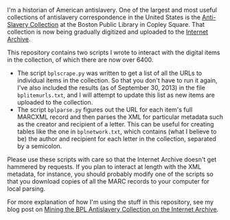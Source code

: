 I'm a historian of American antislavery. One of the largest and most useful collections of antislavery correspondence in the United States is the [Anti-Slavery Collection](http://www.bpl.org/distinction/featured-collections/anti-slavery/) at the Boston Public Library in Copley Square. That collection is now being gradually digitized and uploaded to the [Internet Archive](http://archive.org/details/bplscas/).

This repository contains two scripts I wrote to interact with the digital items in the collection, of which there are now over 6400.

- The script `bplscrape.py` was written to get a list of all the URLs to individual items in the collection. So that you don't have to run it again, I've also included the results (as of September 30, 2013) in the file `bplitemurls.txt`, and I will attempt to update this list as new items are uploaded to the collection.
- The script `bplparse.py` figures out the URL for each item's full MARCXML record and then parses the XML for particular metadata such as the creator and recipient of a letter. This can be useful for creating tables like the one in `bplnetwork.txt`, which contains (what I believe to be) the author and recipient for each letter in the collection, separated by a semicolon.

Please use these scripts with care so that the Internet Archive doesn't get hammered by requests. If you plan to interact at length with the XML metadata, for instance, you should probably modify one of the scripts so that you download copies of all the MARC records to your computer for local parsing.

For more explanation of how I'm using the stuff in this repository, see my blog post on [Mining the BPL Antislavery Collection on the Internet Archive](http://wcm1.web.rice.edu/mining-bpl-antislavery.html).
